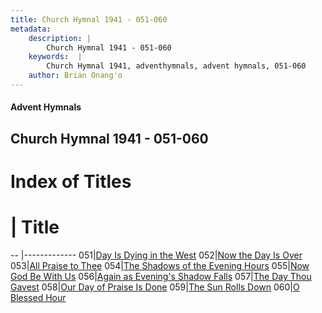 ```yaml
---
title: Church Hymnal 1941 - 051-060
metadata:
    description: |
        Church Hymnal 1941 - 051-060
    keywords:  |
        Church Hymnal 1941, adventhymnals, advent hymnals, 051-060
    author: Brian Onang'o
---
```


#### Advent Hymnals
## Church Hymnal 1941 - 051-060

# Index of Titles
# | Title                        
-- |-------------
051|[Day Is Dying in the West](/church-hymnal/001-100/051-060/Day-Is-Dying-in-the-West)
052|[Now the Day Is Over](/church-hymnal/001-100/051-060/Now-the-Day-Is-Over)
053|[All Praise to Thee](/church-hymnal/001-100/051-060/All-Praise-to-Thee)
054|[The Shadows of the Evening Hours](/church-hymnal/001-100/051-060/The-Shadows-of-the-Evening-Hours)
055|[Now God Be With Us](/church-hymnal/001-100/051-060/Now-God-Be-With-Us)
056|[Again as Evening's Shadow Falls](/church-hymnal/001-100/051-060/Again-as-Evening's-Shadow-Falls)
057|[The Day Thou Gavest](/church-hymnal/001-100/051-060/The-Day-Thou-Gavest)
058|[Our Day of Praise Is Done](/church-hymnal/001-100/051-060/Our-Day-of-Praise-Is-Done)
059|[The Sun Rolls Down](/church-hymnal/001-100/051-060/The-Sun-Rolls-Down)
060|[O Blessed Hour](/church-hymnal/001-100/051-060/O-Blessed-Hour)
